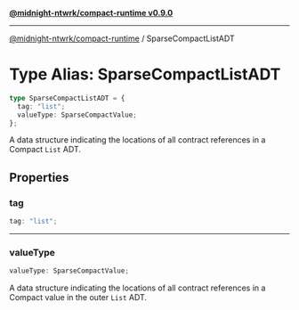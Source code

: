[**@midnight-ntwrk/compact-runtime v0.9.0**](../README.md)

***

[@midnight-ntwrk/compact-runtime](../globals.md) / SparseCompactListADT

# Type Alias: SparseCompactListADT

```ts
type SparseCompactListADT = {
  tag: "list";
  valueType: SparseCompactValue;
};
```

A data structure indicating the locations of all contract references in a Compact `List` ADT.

## Properties

### tag

```ts
tag: "list";
```

***

### valueType

```ts
valueType: SparseCompactValue;
```

A data structure indicating the locations of all contract references in a Compact value in the outer `List` ADT.
